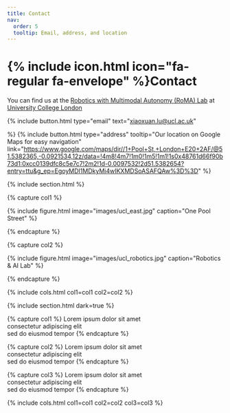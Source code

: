 ```yaml
---
title: Contact
nav:
  order: 5
  tooltip: Email, address, and location
---
```


# {% include icon.html icon="fa-regular fa-envelope" %}Contact

You can find us at the [Robotics with Multimodal Autonomy (RoMA) Lab](https://christopherlu.github.io/group_website/) at [University College London](https://www.ucl.ac.uk/)

{%
  include button.html
  type="email"
  text="xiaoxuan.lu@ucl.ac.uk"
  <!-- link="xiaoxuan.lu@ucl.ac.uk" -->
%}
{%
  include button.html
  type="address"
  tooltip="Our location on Google Maps for easy navigation"
  link="https://www.google.com/maps/dir//1+Pool+St,+London+E20+2AF/@51.5382365,-0.0921534,12z/data=!4m8!4m7!1m0!1m5!1m1!1s0x48761d66f90b73d1:0xcc0139dfc8c5e7c7!2m2!1d-0.0097532!2d51.5382654?entry=ttu&g_ep=EgoyMDI1MDkyMi4wIKXMDSoASAFQAw%3D%3D"
%}

{% include section.html %}

{% capture col1 %}

{%
  include figure.html
  image="images/ucl_east.jpg"
  caption="One Pool Street"
%}

{% endcapture %}

{% capture col2 %}

{%
  include figure.html
  image="images/ucl_robotics.jpg"
  caption="Robotics & AI Lab"
%}

{% endcapture %}

{% include cols.html col1=col1 col2=col2 %}

{% include section.html dark=true %}

{% capture col1 %}
Lorem ipsum dolor sit amet  
consectetur adipiscing elit  
sed do eiusmod tempor
{% endcapture %}

{% capture col2 %}
Lorem ipsum dolor sit amet  
consectetur adipiscing elit  
sed do eiusmod tempor
{% endcapture %}

{% capture col3 %}
Lorem ipsum dolor sit amet  
consectetur adipiscing elit  
sed do eiusmod tempor
{% endcapture %}

{% include cols.html col1=col1 col2=col2 col3=col3 %}


